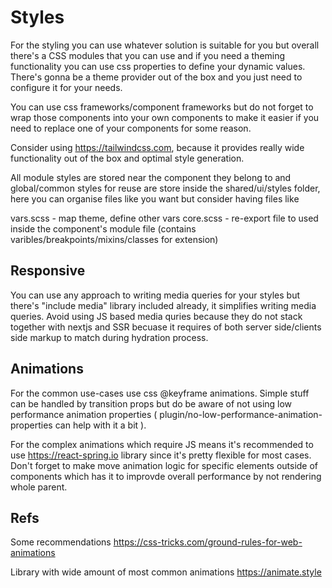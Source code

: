 # Styles

For the styling you can use whatever solution is suitable for you but overall there's a CSS modules that you can use and if you need a theming functionality you can use css properties to define your dynamic values. There's gonna be a theme provider out of the box and you just need to configure it for your needs.

You can use css frameworks/component frameworks but do not forget to wrap those components into your own components to make it easier if you need to replace one of your components for some reason.

Consider using https://tailwindcss.com, because it provides really wide functionality out of the box and optimal style generation. 

All module styles are stored near the component they belong to and global/common styles for reuse are store inside the shared/ui/styles folder, here you can organise files like you want but consider having files like 

vars.scss - map theme, define other vars 
core.scss - re-export file to used inside the component's module file (contains varibles/breakpoints/mixins/classes for extension)

## Responsive

You can use any approach to writing media queries for your styles but there's "include media" library included already, it simplifies writing media queries. 
Avoid using JS based media quries because they do not stack together with nextjs and SSR becuase it requires of both server side/clients side markup to match during hydration process.

## Animations

For the common use-cases use css @keyframe animations. Simple stuff can be handled by transition props but do be aware of not using low performance animation properties ( plugin/no-low-performance-animation-properties can help with it a bit ).

For the complex animations which require JS means it's recommended to use https://react-spring.io library since it's pretty flexible for most cases. Don't forget to make move animation logic for specific elements outside of components which has it to improvde overall performance by not rendering whole parent.

## Refs

Some recommendations
https://css-tricks.com/ground-rules-for-web-animations 

Library with wide amount of most common animations
https://animate.style
